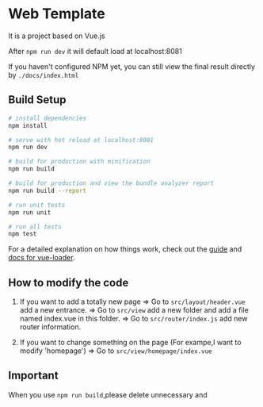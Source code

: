 # Web Template

It is a project based on Vue.js

After `npm run dev` it will default load at localhost:8081

If you haven't configured NPM yet, you can still view the final result directly by `./docs/index.html`

## Build Setup

``` bash
# install dependencies
npm install

# serve with hot reload at localhost:8081
npm run dev

# build for production with minification
npm run build

# build for production and view the bundle analyzer report
npm run build --report

# run unit tests
npm run unit

# run all tests
npm test
```

For a detailed explanation on how things work, check out the [guide](http://vuejs-templates.github.io/webpack/) and [docs for vue-loader](http://vuejs.github.io/vue-loader).

## How to modify the code 

1. If you want to add a totally new page 
    => Go to `src/layout/header.vue` add a new entrance.
    => Go to `src/view` add a new folder and add a file named index.vue in this folder.
    => Go to `src/router/index.js` add new router information. 

2. If you want to change something on the page (For exampe,I want to modify 'homepage')
    => Go to `src/view/homepage/index.vue` 

## Important

When you use `npm run build`,please delete unnecessary <link> and <script> tag in `index.html`